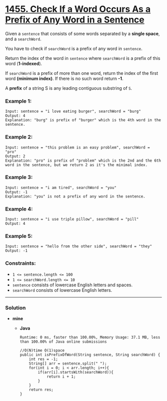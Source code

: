 # [1455. Check If a Word Occurs As a Prefix of Any Word in a Sentence](https://leetcode.com/problems/check-if-a-word-occurs-as-a-prefix-of-any-word-in-a-sentence/)

Given a `sentence` that consists of some words separated by a **single space**, and a `searchWord`.

You have to check if `searchWord` is a prefix of any word in `sentence`.

Return the index of the word in `sentence` where `searchWord` is a prefix of this word (**1-indexed**).

If `searchWord` is a prefix of more than one word, return the index of the first word **(minimum index)**. If there is no such word return **-1**.

A **prefix** of a string S is any leading contiguous substring of `S`.

 

### Example 1:
```
Input: sentence = "i love eating burger", searchWord = "burg"
Output: 4
Explanation: "burg" is prefix of "burger" which is the 4th word in the sentence.
```

### Example 2:
```
Input: sentence = "this problem is an easy problem", searchWord = "pro"
Output: 2
Explanation: "pro" is prefix of "problem" which is the 2nd and the 6th word in the sentence, but we return 2 as it's the minimal index.
```

### Example 3:
```
Input: sentence = "i am tired", searchWord = "you"
Output: -1
Explanation: "you" is not a prefix of any word in the sentence.
```

### Example 4:
```
Input: sentence = "i use triple pillow", searchWord = "pill"
Output: 4
```

### Example 5:
```
Input: sentence = "hello from the other side", searchWord = "they"
Output: -1
```

### Constraints:
* `1 <= sentence.length <= 100`
* `1 <= searchWord.length <= 10`
* `sentence` consists of lowercase English letters and spaces.
* `searchWord` consists of lowercase English letters.

---


### Solution
* **mine**
  * **Java**
  
    `Runtime: 0 ms, faster than 100.00%, Memory Usage: 37.1 MB, less than 100.00% of Java online submissions`
    ```
    //O(N)time O(1)space
    public int isPrefixOfWord(String sentence, String searchWord) {
        int res = -1;
        String[] arr = sentence.split(" ");
        for(int i = 0; i < arr.length; i++){
            if(arr[i].startsWith(searchWord)){
                return i + 1;
            }
        }
        return res;
    }
    ```


